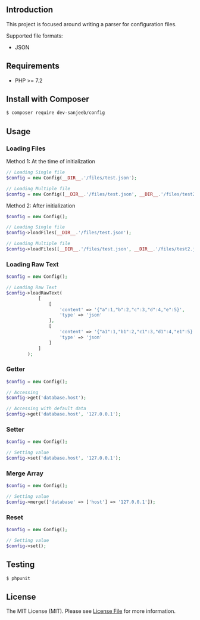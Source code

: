 ## Introduction

This project is focused around writing a parser for configuration files.

Supported file formats:

- JSON

## Requirements

- PHP >= 7.2

## Install with Composer

``` bash
$ composer require dev-sanjeeb/config
```

## Usage

### Loading Files
Method 1: At the time of initialization
```php
// Loading Single file
$config = new Config(__DIR__.'/files/test.json');

// Loading Multiple file
$config = new Config([__DIR__.'/files/test.json', __DIR__.'/files/test2.json']);
```

Method 2: After initialization
```php
$config = new Config();

// Loading Single file
$config->loadFiles(__DIR__.'/files/test.json');

// Loading Multiple file
$config->loadFiles([__DIR__.'/files/test.json', __DIR__.'/files/test2.json']);
```

### Loading Raw Text

```php
$config = new Config();

// Loading Raw Text
$config->loadRawText(
            [
                [
                    'content' => '{"a":1,"b":2,"c":3,"d":4,"e":5}',
                    'type' => 'json'
                ],
                [
                    'content' => '{"a1":1,"b1":2,"c1":3,"d1":4,"e1":5}',
                    'type' => 'json'
                ]
            ]
        );
```

### Getter

```php
$config = new Config();

// Accessing 
$config->get('database.host');

// Accessing with default data
$config->get('database.host', '127.0.0.1');
```

### Setter

```php
$config = new Config();

// Setting value
$config->set('database.host', '127.0.0.1');
```

### Merge Array

```php
$config = new Config();

// Setting value
$config->merge(['database' => ['host'] => '127.0.0.1']);
```

### Reset

```php
$config = new Config();

// Setting value
$config->set();
```


## Testing

``` bash
$ phpunit
```

## License

The MIT License (MIT). Please see [License File](LICENSE) for more information.
